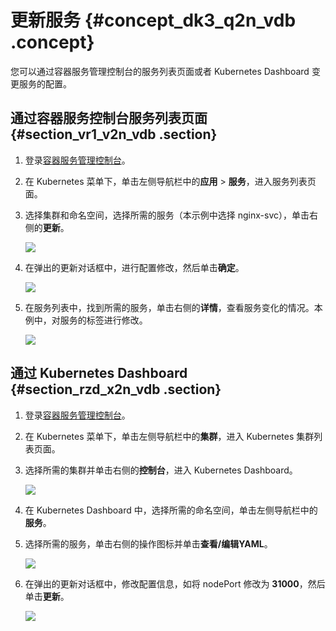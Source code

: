 # 更新服务 {#concept_dk3_q2n_vdb .concept}

您可以通过容器服务管理控制台的服务列表页面或者 Kubernetes Dashboard 变更服务的配置。

## 通过容器服务控制台服务列表页面 {#section_vr1_v2n_vdb .section}

1.  登录[容器服务管理控制台](https://cs.console.aliyun.com)。
2.  在 Kubernetes 菜单下，单击左侧导航栏中的**应用** \> **服务**，进入服务列表页面。
3.  选择集群和命名空间，选择所需的服务（本示例中选择 nginx-svc），单击右侧的**更新**。

    ![](http://static-aliyun-doc.oss-cn-hangzhou.aliyuncs.com/assets/img/16666/155721367911039_zh-CN.png)

4.  在弹出的更新对话框中，进行配置修改，然后单击**确定**。

    ![](http://static-aliyun-doc.oss-cn-hangzhou.aliyuncs.com/assets/img/16666/155721367911041_zh-CN.png)

5.  在服务列表中，找到所需的服务，单击右侧的**详情**，查看服务变化的情况。本例中，对服务的标签进行修改。

    ![](http://static-aliyun-doc.oss-cn-hangzhou.aliyuncs.com/assets/img/16666/155721367911042_zh-CN.png)


## 通过 Kubernetes Dashboard {#section_rzd_x2n_vdb .section}

1.  登录[容器服务管理控制台](https://cs.console.aliyun.com)。
2.  在 Kubernetes 菜单下，单击左侧导航栏中的**集群**，进入 Kubernetes 集群列表页面。
3.  选择所需的集群并单击右侧的**控制台**，进入 Kubernetes Dashboard。

    ![](http://static-aliyun-doc.oss-cn-hangzhou.aliyuncs.com/assets/img/16666/155721367911043_zh-CN.png)

4.  在 Kubernetes Dashboard 中，选择所需的命名空间，单击左侧导航栏中的**服务**。
5.  选择所需的服务，单击右侧的操作图标并单击**查看/编辑YAML**。

    ![](http://static-aliyun-doc.oss-cn-hangzhou.aliyuncs.com/assets/img/16666/155721367911044_zh-CN.png)

6.  在弹出的更新对话框中，修改配置信息，如将 nodePort 修改为 **31000**，然后单击**更新**。

    ![](http://static-aliyun-doc.oss-cn-hangzhou.aliyuncs.com/assets/img/16666/155721367911045_zh-CN.png)



